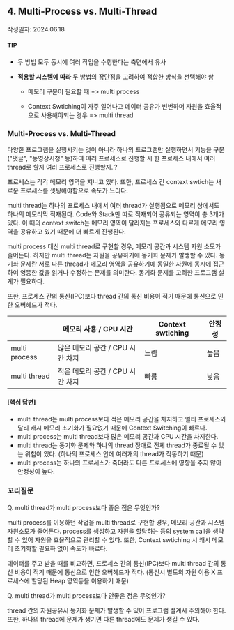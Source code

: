 ## 4. Multi-Process vs. Multi-Thread

작성일자: 2024.06.18



#### TIP

- 두 방법 모두 동시에 여러 작업을 수행한다는 측면에서 유사

- **적용할 시스템에 따라** 두 방법의 장단점을 고려하여 적합한 방식을 선택해야 함

  - 메모리 구분이 필요할 때 => multi process

  - Context Swtiching이 자주 일어나고 데이터 공유가 빈번하며 자원을 효율적으로 사용해야되는 경우 => multi thread



### Multi-Process vs. Multi-Thread

다양한 프로그램을 실행시키는 것이 아니라 하나의 프로그램만 실행하면서 기능을 구분("댓글", "동영상시청" 등)하여 여러 프로세스로 진행할 시 한 프로세스 내에서 여러 thread로 할지 여러 프로세스로 진행할지..?

프로세스는 각각 메모리 영역을 지니고 있다. 또한, 프로세스 간 context swtich는 새로운 프로세스를 셋팅해야함으로 속도가 느리다.

multi thread는 하나의 프로세스 내에서 여러 thread가 실행됨으로 메모리 상에서도 하나의 메모리막 적재된다. Code와 Stack만 따로 적재되어 공유되는 영역이 총 3개가 있다. 이 때의 context switch는 메모리 영역이 달라지는 프로세스와 다르게 메모리 영역을 공유하고 있기 때문에 더 빠르게 진행된다.



multi process 대신 multi thread로 구현할 경우, 메모리 공간과 시스템 자원 소모가 줄어든다. 하지만 multi thread는 자원을 공유하기에 동기화 문제가 발생할 수 있다. 동기화 문제란 서로 다른 thread가 메모리 영역을 공유하기에 동일한 자원에 동시에 접근하여 엉뚱한 값을 읽거나 수정하는 문제를 의미한다. 동기화 문제를 고려한 프로그램 설계가 필요하다.

또한, 프로세스 간의 통신(IPC)보다 thread 간의 통신 비용이 적기 때문에 통신으로 인한 오버헤드가 적다.



|               | 메모리 사용 / CPU 시간           | Context swtiching | 안정성 |
| ------------- | -------------------------------- | ----------------- | ------ |
| multi process | 많은 메모리 공간 / CPU 시간 차지 | 느림              | 높음   |
| multi thread  | 적은 메모리 공간 / CPU 시간 차지 | 빠름              | 낮음   |



#### [핵심 답변]

- multi thread는 multi process보다 적은 메모리 공간을 차지하고 멀티 프로세스와 달리 캐시 메모리 초기화가 필요없기 때문에 Context Switching이 빠르다. 
- multi process는 multi thread보다 많은 메모리 공간과 CPU 시간을 차지한다.
- multi thread는 동기화 문제와 하나의 thread 장애로 전체 thread가 종료될 수 있는 위험이 있다. (하나의 프로세스 안에 여러개의 thread가 작동하기 때문)
- multi process는 하나의 프로세스가 죽더라도 다른 프로세스에 영향을 주지 않아 안정성이 높다.



### 꼬리질문

Q. multi thread가 multi process보다 좋은 점은 무엇인가?

multi process를 이용하던 작업을 multi thread로 구현할 경우, 메모리 공간과 시스템 자원소모가 줄어든다. process를 생성하고 자원을 할당하는 등의 system call을 생략할 수 있어 자원을 효율적으로 관리할 수 있다. 또한, Context swtiching 시 캐시 메모리 초기화할 필요하 없어 속도가 빠르다.

데이터를 주고 받을 때를 비교하면, 프로세스 간의 통신(IPC)보다 multi thread 간의 통신 비용이 적기 때문에 통신으로 인한 오버헤드가 적다.
(통신시 별도의 자원 이용 X 프로세스에 할당된 Heap 영역등을 이용하기 때문)



Q. multi thread가 multi process보다 안좋은 점은 무엇인가?

thread 간의 자원공유시 동기화 문제가 발생할 수 있어 프로그램 설계시 주의해야 한다. 또한, 하나의 thread에 문제가 생기면 다른 thread에도 문제가 생길 수 있다.
